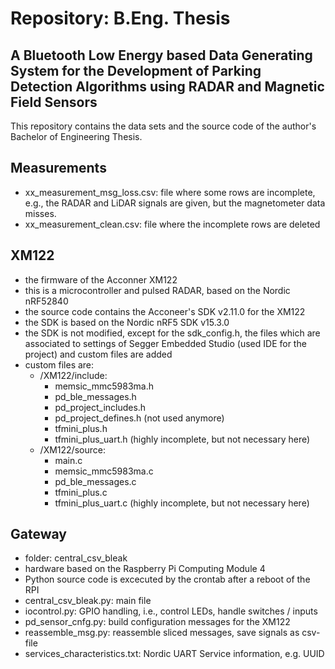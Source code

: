 # Repository: B.Eng. Thesis

## A Bluetooth Low Energy based Data Generating System for the Development of Parking Detection Algorithms using RADAR and Magnetic Field Sensors

This repository contains the data sets and the source code of the author's Bachelor of Engineering Thesis.

## Measurements
- xx_measurement_msg_loss.csv: file where some rows are incomplete, e.g., the RADAR and LiDAR signals are given, but the magnetometer data misses.
- xx_measurement_clean.csv: file where the incomplete rows are deleted

## XM122
- the firmware of the Acconner XM122
- this is a microcontroller and pulsed RADAR, based on the Nordic nRF52840
- the source code contains the Acconeer's SDK v2.11.0 for the XM122
- the SDK is based on the Nordic nRF5 SDK v15.3.0
- the SDK is not modified, except for the sdk_config.h, the files which are associated to settings of Segger Embedded Studio (used IDE for the project) and custom files are added
- custom files are:
  - /XM122/include:
    - memsic_mmc5983ma.h
    - pd_ble_messages.h
    - pd_project_includes.h
    - pd_project_defines.h (not used anymore)
    - tfmini_plus.h
    - tfmini_plus_uart.h (highly incomplete, but not necessary here)
  - /XM122/source:
    - main.c
    - memsic_mmc5983ma.c
    - pd_ble_messages.c
    - tfmini_plus.c
    - tfmini_plus_uart.c (highly incomplete, but not necessary here)

## Gateway
- folder: central_csv_bleak
- hardware based on the Raspberry Pi Computing Module 4
- Python source code is excecuted by the crontab after a reboot of the RPI
- central_csv_bleak.py: main file
- iocontrol.py: GPIO handling, i.e., control LEDs, handle switches / inputs
- pd_sensor_cnfg.py: build configuration messages for the XM122
- reassemble_msg.py: reassemble sliced messages, save signals as csv-file
- services_characteristics.txt: Nordic UART Service information, e.g. UUID
